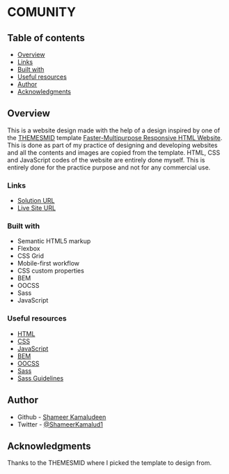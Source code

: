 # COMUNITY

## Table of contents

- [Overview](#overview)
- [Links](#links)
- [Built with](#built-with)
- [Useful resources](#useful-resources)
- [Author](#author)
- [Acknowledgments](#acknowledgments)

## Overview

This is a website design made with the help of a design inspired by one of the [THEMESMID](https://www.templatemonster.com/authors/themesmid/#author-about) template [Faster-Multipurpose Responsive HTML Website](https://www.templatemonster.com/website-templates/faster-multipurpose-responsive-html-website-template-176905.html). This is done as part of my practice of designing and developing websites and all the contents and images are copied from the template. HTML, CSS and JavaScript codes of the website are entirely done myself. This is entirely done for the practice purpose and not for any commercial use.

### Links

- [Solution URL](https://github.com/shameerkamaludeen/comunity)
- [Live Site URL](https://shameerkamaludeen.github.io/comunity/)

### Built with

- Semantic HTML5 markup
- Flexbox
- CSS Grid
- Mobile-first workflow
- CSS custom properties
- BEM
- OOCSS
- Sass
- JavaScript

### Useful resources

- [HTML](https://developer.mozilla.org/en-US/docs/Learn/HTML)
- [CSS](https://developer.mozilla.org/en-US/docs/Learn/CSS)
- [JavaScript](https://developer.mozilla.org/en-US/docs/Web/JavaScript)
- [BEM](https://en.bem.info/)
- [OOCSS](https://www.smashingmagazine.com/2011/12/an-introduction-to-object-oriented-css-oocss/)
- [Sass](https://sass-lang.com/documentation/)
- [Sass Guidelines](https://sass-guidelin.es/)

## Author

- Github - [Shameer Kamaludeen](https://github.com/shameerkamaludeen)
- Twitter - [@ShameerKamalud1](https://twitter.com/ShameerKamalud1)

## Acknowledgments

Thanks to the THEMESMID where I picked the template to design from.